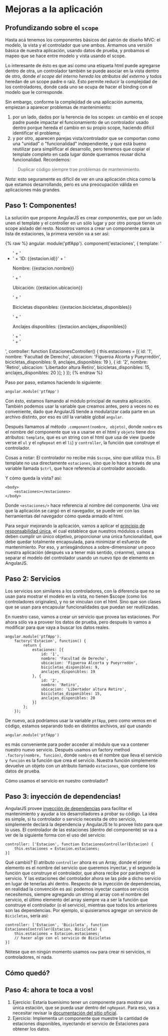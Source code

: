 # Mejoras a la aplicación

## Profundizando sobre el `scope`

 Hasta acá tenemos los componentes básicos del patrón de diseño MVC: el modelo, la vista y el controlador que une ambos.
 Armamos una versión básica de nuestra aplicación, usando datos de prueba, y probamos el mapeo que se hace entre modelo y vista usando el scope.

 Lo interesante de ésto es que así como una etiqueta html puede agregarse dentro de otra, un controlador también se puede asociar en la vista dentro de otro, donde _el scope del interno hereda los atributos del externo_ y todos heredan de un scope padre o raíz.
 Esto permite reducir la complejidad de los controladores, donde cada uno se ocupa de hacer el binding con el modelo que le corresponde.

 Sin embargo, conforme la complejidad de una aplicación aumenta, empiezan a aparecer problemas de mantenimiento:
 1. por un lado, dados por la herencia de los scopes: un cambio en el scope padre puede impactar el funcionamiento de un controlador usado dentro porque hereda el cambio en su propio scope, haciendo difícil identificar el problema;
 1. y por otro, aparecen parejas vista/controlador que se comportan como una "unidad" o "funcionalidad" independiente, y que está bueno reutilizar para simplificar el desarrollo, pero tenemos que copiar el template completo en cada lugar donde querramos reusar dicha funcionalidad.
 Recordemos:

 > Duplicar código siempre trae problemas de mantenimiento.

 *Nota*: esto seguramente es difícil de ver en una aplicación chica como la que estamos desarrollando, pero es una preocupación válida en aplicaciones más grandes.

## Paso 1: Componentes!

 La solución que propone AngularJS es crear _componentes_, que por un lado unen el template y el controller en un sólo lugar y por otro porque tienen un scope aislado del resto.
 Nosotros vamos a crear un componente para la lista de estaciones, la primera versión va a ser así:

{% raw %}
    angular.
        module('ptfApp').
        component('estaciones', {
        template:
            '<ul>' +
                '<li ng-repeat="estacion in $ctrl.estaciones">' +
                    '<span>ID: {{estacion.id}}</span>' +
                    '<p>Nombre: {{estacion.nombre}}</p>' +
                    '<p>Ubicación: {{estacion.ubicacion}}</p>' +
                    '<p>Bicicletas disponibles: {{estacion.bicicletas_disponibles}}</p>' +
                    '<p>Anclajes disponibles: {{estacion.anclajes_disponibles}}</p>' +
                '</li>' +
            '</ul>',
        controller: function EstacionesController() {
            this.estaciones = [{
                id: '1',
                nombre: 'Facultad de Derecho',
                ubicacion: 'Figueroa Alcorta y Pueyrredón',
                bicicletas_disponibles: 9,
                anclajes_disponibles: 19
            }, {
                id: '2',
                nombre: 'Retiro',
                ubicacion: 'Libertador altura Retiro',
                bicicletas_disponibles: 15,
                anclajes_disponibles: 20
            }];
        }
    });
{% endraw %}

 Paso por paso, estamos haciendo lo siguiente:

    angular.module('ptfApp')

 Con ésto, estamos llamando al módulo principal de nuestra aplicación. También podemos usar la variable que creamos antes, pero a veces no es conveniente, dado que AngularJS tiende a modularizar cada parte en un archivo distinto, por eso es útil la variable global `angular`.

 Después llamamos al método `.component(nombre, objeto)`, donde `nombre` es el nombre del componente que va a usarse en el html y `objeto` tiene dos atributos: `template`, que es un string con el html que usa de view (puede verse el `ul` y el `ngRepeat` en el `li`) y `controller`, la función que construye el controlador.

 Cosas a notar: El controlador no recibe más `$scope`, sino que utiliza `this`. El template no usa directamente `estaciones`, sino que lo hace a través de una variable llamada `$ctrl`, que hace referencia al controlador asociado.

 Y cómo queda la vista? así:

    <body>
        <estaciones></estaciones>
    </body>

 Donde `<estaciones/>` hace referencia al nombre del componente. Una vez que la aplicación se cargó en el navegador, se puede ver con las herramientas del navegador cómo queda armado el html.

 Para seguir mejorando la aplicación, vamos a aplicar el [principio de responsabilidad única](https://es.wikipedia.org/wiki/Principio_de_responsabilidad_%C3%BAnica), el cual establece que nuestros módulos o clases deben cumplir un único objetivo, proporcionar una única funcionalidad, que debe quedar totalmente encapsulada, para minimizar el esfuerzo de mantenimiento. Por eso, y arriesgándonos a sobre-dimensionar un poco nuestra aplicación (después va a tener más sentido, créanme), vamos a separar el modelo del controlador usando un nuevo tipo de elemento en AngularJS.

## Paso 2: Servicios

 Los servicios son similares a los controladores, con la diferencia que no se usan para mostrar el modelo en la vista, no tienen $scope (como los controladores originales), y no se vinculan con el html. Sino que son clases que se usan para encapsular funcionalidades que puedan ser reutilizadas.

 En nuestro caso, vamos a crear un servicio que provea las estaciones. Por ahora sólo va a proveer los datos de prueba, pero después lo vamos a modificar para que vaya a buscar los datos reales.

    angular.module('ptfApp').
        factory('Estacion', function() {
            return {
                estaciones: [{
                    id: '1',
                    nombre: 'Facultad de Derecho',
                    ubicacion: 'Figueroa Alcorta y Pueyrredón',
                    bicicletas_disponibles: 9,
                    anclajes_disponibles: 19
                }, {
                    id: '2',
                    nombre: 'Retiro',
                    ubicacion: 'Libertador altura Retiro',
                    bicicletas_disponibles: 15,
                    anclajes_disponibles: 20
                }]
            };
        });

 De nuevo, acá podríamos usar la variable `ptfApp`, pero como vemos en el código, estamos separando todo en distintos archivos, así que usando

    angular.module('ptfApp')

 es más conveniente para poder acceder al módulo que va a contener nuestro nuevo servicio.
 Después usamos un factory method `.factory(nombre, función)`, donde `nombre` es el nombre que lleva el servicio y `función` es la función que crea el servicio. Nuestra función simplemente devuelve un objeto con un atributo llamado `estaciones`, que contiene los datos de prueba.

 Cómo usamos el servicio en nuestro controlador?

## Paso 3: inyección de dependencias!

 AngularJS provee [inyección de dependencias](https://es.wikipedia.org/wiki/Inyecci%C3%B3n_de_dependencias) para facilitar el mantenimiento y ayudar a los desarrolladores a probar su código. La idea es simple, si tu controlador o servicio necesita de otro servicio, simplemente declará la dependencia y AngularJS te lo provee listo para que lo uses.
 El controlador de las estaciones (dentro del componente) se va a ver de la siguiente forma con el uso del servicio:

    controller: ['Estacion', function EstacionesController(Estacion) {
        this.estaciones = Estacion.estaciones;
    }]

 Qué cambió? El atributo `controller` ahora es un Array, donde el primer elemento es el nombre del servicio que queremos inyectar, y el segundo la función que construye el controlador, que ahora recibe por parámetro el servicio. Y las estaciones del controlador ahora se las pide a dicho servicio en lugar de tenerlas ahí dentro.
 Respecto de la inyección de dependencias, en realidad la convención es así: podemos inyectar cuantos servicios necesitemos, siempre agregando un string al array con el nombre del servicio, el último elemento del array siempre va a ser la función que construye el controlador (o el servicio), mientras que todos los anteriores son las dependencias. Por ejemplo, si quisieramos agregar un servicio de `Bicicletas`, sería así:

    controller: ['Estacion', 'Bicicleta', function EstacionesController(Estacion, Bicicleta) {
        this.estaciones = Estacion.estaciones;
        // hacer algo con el servicio de Bicicletas
    }]

 Nótese que en ningún momento usamos `new` para crear ni servicios, ni controladores, ni nada.

## Cómo quedó?

<script async src="//jsfiddle.net/germanio/4y93nzxh/10/embed/js,html,result/"> </script>

## Paso 4: ahora te toca a vos!

1. Ejercicio: Estaría buenísimo tener un componente para mostrar una única estación, que se pueda usar dentro del `ngRepeat`. Para eso, vas a necesitar revisar la [documentación del sitio oficial](https://code.angularjs.org/1.6.2/docs/guide/component).
1. Ejercicio: Implementa un componente que muestre la cantidad de estaciones disponibles, inyectando el servicio de Estaciones para obtener los datos.
